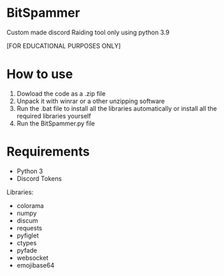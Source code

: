 # BitSpammer

Custom made discord Raiding tool only using python 3.9

[FOR EDUCATIONAL PURPOSES ONLY]

# How to use
1. Dowload the code as a .zip file
2. Unpack it with winrar or a other unzipping software
3. Run the .bat file to install all the libraries automatically or install all the required libraries yourself
4. Run the BitSpammer.py file

# Requirements
- Python 3
- Discord Tokens

Libraries:
- colorama
- numpy
- discum
- requests
- pyfiglet
- ctypes
- pyfade
- websocket
- emojibase64
